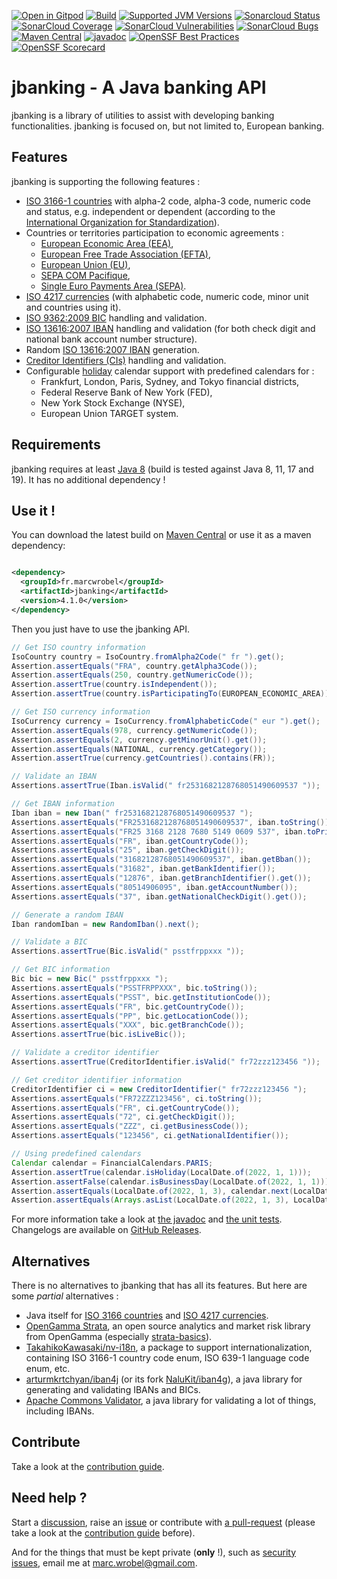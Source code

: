 [![Open in Gitpod](https://img.shields.io/badge/Gitpod-Ready--to--Code-blue?logo=gitpod)](https://gitpod.io/#https://github.com/marcwrobel/jbanking/)
[![Build](https://github.com/marcwrobel/jbanking/workflows/build/badge.svg)](https://github.com/marcwrobel/jbanking/actions)
[![Supported JVM Versions](https://img.shields.io/badge/JVM-8--17-brightgreen.svg?logo=openjdk)](https://github.com/marcwrobel/jbanking/actions/workflows/build.yml)
[![Sonarcloud Status](https://sonarcloud.io/api/project_badges/measure?project=fr.marcwrobel:jbanking&metric=alert_status)](https://sonarcloud.io/dashboard?id=fr.marcwrobel:jbanking)
[![SonarCloud Coverage](https://sonarcloud.io/api/project_badges/measure?project=fr.marcwrobel:jbanking&metric=coverage)](https://sonarcloud.io/dashboard?id=fr.marcwrobel:jbanking)
[![SonarCloud Vulnerabilities](https://sonarcloud.io/api/project_badges/measure?project=fr.marcwrobel:jbanking&metric=vulnerabilities)](https://sonarcloud.io/dashboard?id=fr.marcwrobel:jbanking)
[![SonarCloud Bugs](https://sonarcloud.io/api/project_badges/measure?project=fr.marcwrobel:jbanking&metric=bugs)](https://sonarcloud.io/dashboard?id=fr.marcwrobel:jbanking)
[![Maven Central](https://img.shields.io/maven-central/v/fr.marcwrobel/jbanking.svg?logo=apache-maven&label=Maven%20Central)](https://search.maven.org/search?q=g:%22fr.marcwrobel%22%20AND%20a:%22jbanking%22)
[![javadoc](https://javadoc.io/badge2/fr.marcwrobel/jbanking/javadoc.svg)](https://javadoc.io/doc/fr.marcwrobel/jbanking)
[![OpenSSF Best Practices](https://bestpractices.coreinfrastructure.org/projects/6217/badge)](https://bestpractices.coreinfrastructure.org/projects/6217)
[![OpenSSF Scorecard](https://api.securityscorecards.dev/projects/github.com/marcwrobel/jbanking/badge)](https://deps.dev/maven/fr.marcwrobel%3Ajbanking)

# jbanking - A Java banking API

jbanking is a library of utilities to assist with developing banking functionalities. jbanking is focused on, but not
limited to, European banking.

## Features

jbanking is supporting the following features :

* [ISO 3166-1 countries](https://wikipedia.org/wiki/ISO_3166-1) with alpha-2 code, alpha-3 code, numeric code and
  status, e.g. independent or dependent (according to the
  [International Organization for Standardization](https://www.iso.org)).
* Countries or territories participation to economic agreements :
  * [European Economic Area (EEA)](https://wikipedia.org/wiki/European_Economic_Area),
  * [European Free Trade Association (EFTA)](https://wikipedia.org/wiki/European_Free_Trade_Association),
  * [European Union (EU)](https://en.wikipedia.org/wiki/European_Union),
  * [SEPA COM Pacifique](https://www.cfonb.org/Default.aspx?lid=1&rid=122&rvid=239),
  * [Single Euro Payments Area (SEPA)](https://wikipedia.org/wiki/Single_Euro_Payments_Area).
* [ISO 4217 currencies](https://wikipedia.org/wiki/ISO_4217) (with alphabetic code, numeric code, minor unit and
  countries using it).
* [ISO 9362:2009 BIC](https://wikipedia.org/wiki/Bank_Identifier_Code) handling and validation.
* [ISO 13616:2007 IBAN](https://wikipedia.org/wiki/International_Bank_Account_Number) handling and validation (for both
  check digit and national bank account number structure).
* Random [ISO 13616:2007 IBAN](https://wikipedia.org/wiki/International_Bank_Account_Number) generation.
* [Creditor Identifiers (CIs)](https://www.europeanpaymentscouncil.eu/document-library/guidance-documents/creditor-identifier-overview)
  handling and validation.
* Configurable [holiday](https://wikipedia.org/wiki/Holiday) calendar support with predefined calendars for :
  * Frankfurt, London, Paris, Sydney, and Tokyo financial districts,
  * Federal Reserve Bank of New York (FED),
  * New York Stock Exchange (NYSE),
  * European Union TARGET system.

## Requirements

jbanking requires at least [Java 8](https://adoptium.net/) (build is tested against Java 8, 11, 17 and 19). It has no
additional dependency !

## Use it !

You can download the latest build on [Maven Central](https://search.maven.org/artifact/fr.marcwrobel/jbanking) or use it
as a maven dependency:

```xml

<dependency>
  <groupId>fr.marcwrobel</groupId>
  <artifactId>jbanking</artifactId>
  <version>4.1.0</version>
</dependency>
```

Then you just have to use the jbanking API.

```java
// Get ISO country information
IsoCountry country = IsoCountry.fromAlpha2Code(" fr ").get();
Assertion.assertEquals("FRA", country.getAlpha3Code());
Assertion.assertEquals(250, country.getNumericCode());
Assertion.assertTrue(country.isIndependent());
Assertion.assertTrue(country.isParticipatingTo(EUROPEAN_ECONOMIC_AREA));

// Get ISO currency information
IsoCurrency currency = IsoCurrency.fromAlphabeticCode(" eur ").get();
Assertion.assertEquals(978, currency.getNumericCode());
Assertion.assertEquals(2, currency.getMinorUnit().get());
Assertion.assertEquals(NATIONAL, currency.getCategory());
Assertion.assertTrue(currency.getCountries().contains(FR));

// Validate an IBAN
Assertions.assertTrue(Iban.isValid(" fr2531682128768051490609537 "));

// Get IBAN information
Iban iban = new Iban(" fr2531682128768051490609537 ");
Assertions.assertEquals("FR2531682128768051490609537", iban.toString());
Assertions.assertEquals("FR25 3168 2128 7680 5149 0609 537", iban.toPrintableString());
Assertions.assertEquals("FR", iban.getCountryCode());
Assertions.assertEquals("25", iban.getCheckDigit());
Assertions.assertEquals("31682128768051490609537", iban.getBban());
Assertions.assertEquals("31682", iban.getBankIdentifier());
Assertions.assertEquals("12876", iban.getBranchIdentifier().get());
Assertions.assertEquals("80514906095", iban.getAccountNumber());
Assertions.assertEquals("37", iban.getNationalCheckDigit().get());

// Generate a random IBAN
Iban randomIban = new RandomIban().next();

// Validate a BIC
Assertions.assertTrue(Bic.isValid(" psstfrppxxx "));

// Get BIC information
Bic bic = new Bic(" psstfrppxxx ");
Assertions.assertEquals("PSSTFRPPXXX", bic.toString());
Assertions.assertEquals("PSST", bic.getInstitutionCode());
Assertions.assertEquals("FR", bic.getCountryCode());
Assertions.assertEquals("PP", bic.getLocationCode());
Assertions.assertEquals("XXX", bic.getBranchCode());
Assertions.assertTrue(bic.isLiveBic());

// Validate a creditor identifier
Assertions.assertTrue(CreditorIdentifier.isValid(" fr72zzz123456 "));

// Get creditor identifier information
CreditorIdentifier ci = new CreditorIdentifier(" fr72zzz123456 ");
Assertions.assertEquals("FR72ZZZ123456", ci.toString());
Assertions.assertEquals("FR", ci.getCountryCode());
Assertions.assertEquals("72", ci.getCheckDigit());
Assertions.assertEquals("ZZZ", ci.getBusinessCode());
Assertions.assertEquals("123456", ci.getNationalIdentifier());

// Using predefined calendars
Calendar calendar = FinancialCalendars.PARIS;
Assertion.assertTrue(calendar.isHoliday(LocalDate.of(2022, 1, 1)));
Assertion.assertFalse(calendar.isBusinessDay(LocalDate.of(2022, 1, 1)));
Assertion.assertEquals(LocalDate.of(2022, 1, 3), calendar.next(LocalDate.of(2022, 1, 1)));
Assertion.assertEquals(Arrays.asList(LocalDate.of(2022, 1, 3), LocalDate.of(2022, 1, 4)), calendar.businessDaysWithin(LocalDate.of(2022, 1, 1), LocalDate.of(2022, 1, 4)));
```

For more information take a look at [the javadoc](https://javadoc.io/doc/fr.marcwrobel/jbanking) and
[the unit tests](/src/test/java/fr/marcwrobel/jbanking). Changelogs are available on
[GitHub Releases](https://github.com/marcwrobel/jbanking/releases).

## Alternatives

There is no alternatives to jbanking that has all its features. But here are some _partial_ alternatives :

- Java itself for [ISO 3166 countries](https://docs.oracle.com/javase/8/docs/api/java/util/Locale.html)
  and [ISO 4217 currencies](https://docs.oracle.com/javase/8/docs/api/java/util/Currency.html).
- [OpenGamma Strata](https://github.com/OpenGamma/Strata), an open source analytics and market risk library from
  OpenGamma (especially [strata-basics](https://github.com/OpenGamma/Strata/tree/main/modules/basics)).
- [TakahikoKawasaki/nv-i18n](https://github.com/TakahikoKawasaki/nv-i18n), a package to support internationalization,
  containing ISO 3166-1 country code enum, ISO 639-1 language code enum, etc.
- [arturmkrtchyan/iban4j](https://github.com/arturmkrtchyan/iban4j) (or its fork
  [NaluKit/iban4g](https://github.com/NaluKit/iban4g)), a java library for generating and validating IBANs and BICs.
- [Apache Commons Validator](https://commons.apache.org/proper/commons-validator/), a java library for validating a lot
  of things, including IBANs.

## Contribute

Take a look at the [contribution guide](CONTRIBUTING.md).

## Need help ?

Start a [discussion](https://github.com/marcwrobel/jbanking/discussions),
raise an [issue](https://github.com/marcwrobel/jbanking/issues?sort=created&direction=desc&state=open)
or contribute with [a pull-request](https://github.com/marcwrobel/jbanking/pulls) (please take a look at the
[contribution guide](CONTRIBUTING.md) before).

And for the things that must be kept private (**only** !), such as [security issues](/SECURITY.md), email me at
[marc.wrobel@gmail.com](mailto:marc.wrobel@gmail.com).
